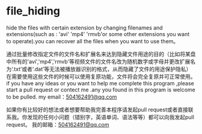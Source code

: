 # file_hiding
hide the files with certain extension  by changing filenames and extensions(such as : 'avi' 'mp4' 'rmvb'or some other extensions you want to operate).you can recover all the files when you want to use them。

通过批量修改指定文件的文件名和扩展名来达到隐藏文件用途的目的（比如将某盘中所有的'avi','mp4','rmvb'等视频文件的文件名改为随机数字或字母并更改扩展名为‘.txt’或者‘.dat’等无法被播放器识别的格式，从而隐藏了文件的用途保护隐私）在需要使用这些文件的时候可以使用复原功能，文件将会完全复原并可正常使用。
 if you have any ideas or you want to help me complete this program ,please start a pull request or contect me .any you found in this program is welcome to be pulled.
 my email：504162491@qq.com
 
 如果你有比较好的想法或者想要帮助我完善本程序请发起pull request或者直接联系我。你发现的任何小问题（错别字，英语单词、语法等等）都可以向我发起pull request。
 我的邮箱：504162491@qq.com
